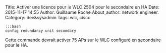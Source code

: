 Title: Activer une licence pour le WLC 2504 pour le secondaire en HA
Date: 2015-11-17 14:55
Author: Guillaume Roche
About_author: network engineer.
Category: dev&sysadmin
Tags: wlc, cisco

	:::bash
	config redundancy unit secondary

Cette commande devrait activer 75 APs sur le WLC configuré en secondaire pour le HA.